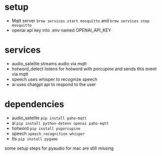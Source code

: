 # setup
- Mqtt server
`brew services start mosquitto`
and 
`brew services stop mosquitto`
- openai api key into .env named OPENAI_API_KEY

# services
- audio_satelite streams audio via mqtt
- hotword_detect listens for hotword with porcupine and sends this event via mqtt
- speech uses whisper to recognize speech
- ai uses chatgpt api to respond to the user


# dependencies
- audio_satelite
`pip install paho-mqtt`
- ai
`pip install python-dotenv openai paho-mqtt`
- hotword
`pip install pvporcupine`
- speech
`speech_recognition whisper`
- tts 
`pip install pygame`

some setup steps for pyaudio for mac are still missing